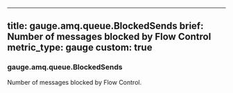 
---
title: gauge.amq.queue.BlockedSends
brief: Number of messages blocked by Flow Control
metric_type: gauge
custom: true
---
### gauge.amq.queue.BlockedSends

Number of messages blocked by Flow Control.
